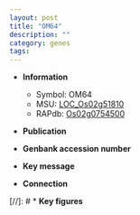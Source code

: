 ```yaml
---
layout: post
title: "OM64"
description: ""
category: genes
tags: 
---
```


* **Information**  
    + Symbol: OM64  
    + MSU: [LOC_Os02g51810](http://rice.uga.edu/cgi-bin/ORF_infopage.cgi?orf=LOC_Os02g51810)  
    + RAPdb: [Os02g0754500](http://rapdb.dna.affrc.go.jp/viewer/gbrowse_details/irgsp1?name=Os02g0754500)  

* **Publication**  

* **Genbank accession number**  

* **Key message**  

* **Connection**  

[//]: # * **Key figures**  


